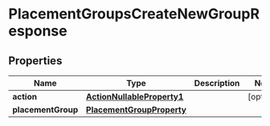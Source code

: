 

# PlacementGroupsCreateNewGroupResponse


## Properties

| Name | Type | Description | Notes |
|------------ | ------------- | ------------- | -------------|
|**action** | [**ActionNullableProperty1**](ActionNullableProperty1.md) |  |  [optional] |
|**placementGroup** | [**PlacementGroupProperty**](PlacementGroupProperty.md) |  |  |



